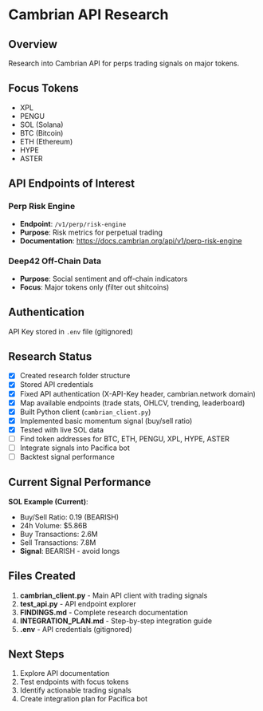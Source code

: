 # Cambrian API Research

## Overview
Research into Cambrian API for perps trading signals on major tokens.

## Focus Tokens
- XPL
- PENGU
- SOL (Solana)
- BTC (Bitcoin)
- ETH (Ethereum)
- HYPE
- ASTER

## API Endpoints of Interest

### Perp Risk Engine
- **Endpoint**: `/v1/perp/risk-engine`
- **Purpose**: Risk metrics for perpetual trading
- **Documentation**: https://docs.cambrian.org/api/v1/perp-risk-engine

### Deep42 Off-Chain Data
- **Purpose**: Social sentiment and off-chain indicators
- **Focus**: Major tokens only (filter out shitcoins)

## Authentication
API Key stored in `.env` file (gitignored)

## Research Status
- [x] Created research folder structure
- [x] Stored API credentials
- [x] Fixed API authentication (X-API-Key header, cambrian.network domain)
- [x] Map available endpoints (trade stats, OHLCV, trending, leaderboard)
- [x] Built Python client (`cambrian_client.py`)
- [x] Implemented basic momentum signal (buy/sell ratio)
- [x] Tested with live SOL data
- [ ] Find token addresses for BTC, ETH, PENGU, XPL, HYPE, ASTER
- [ ] Integrate signals into Pacifica bot
- [ ] Backtest signal performance

## Current Signal Performance

**SOL Example (Current)**:
- Buy/Sell Ratio: 0.19 (BEARISH)
- 24h Volume: $5.86B
- Buy Transactions: 2.6M
- Sell Transactions: 7.8M
- **Signal**: BEARISH - avoid longs

## Files Created

1. **cambrian_client.py** - Main API client with trading signals
2. **test_api.py** - API endpoint explorer
3. **FINDINGS.md** - Complete research documentation
4. **INTEGRATION_PLAN.md** - Step-by-step integration guide
5. **.env** - API credentials (gitignored)

## Next Steps
1. Explore API documentation
2. Test endpoints with focus tokens
3. Identify actionable trading signals
4. Create integration plan for Pacifica bot
